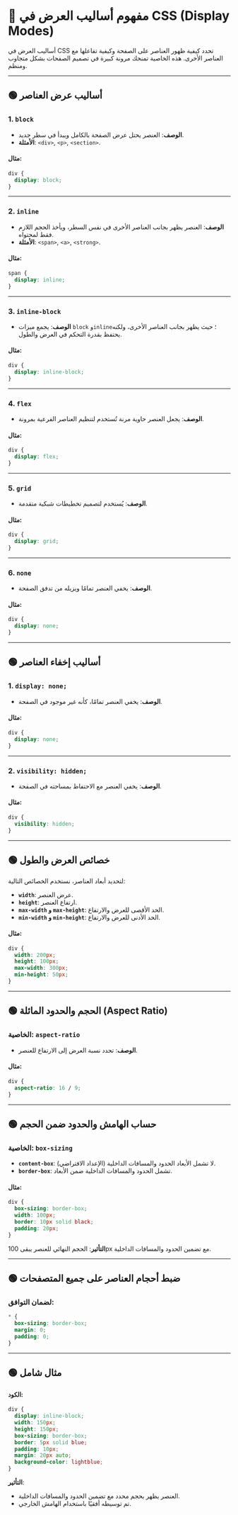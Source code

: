 # 🎨 مفهوم أساليب العرض في CSS (Display Modes)

أساليب العرض في CSS تحدد كيفية ظهور العناصر على الصفحة وكيفية تفاعلها مع العناصر الأخرى. هذه الخاصية تمنحك مرونة كبيرة في تصميم الصفحات بشكل متجاوب ومنظم.

---

## 🟢 أساليب عرض العناصر

### 1. `block`

- **الوصف**: العنصر يحتل عرض الصفحة بالكامل ويبدأ في سطر جديد.
- **الأمثلة**: `<div>`, `<p>`, `<section>`.

#### مثال:

```css
div {
  display: block;
}
```

---

### 2. `inline`

- **الوصف**: العنصر يظهر بجانب العناصر الأخرى في نفس السطر، ويأخذ الحجم اللازم فقط لمحتواه.
- **الأمثلة**: `<span>`, `<a>`, `<strong>`.

#### مثال:

```css
span {
  display: inline;
}
```

---

### 3. `inline-block`

- **الوصف**: يجمع ميزات `block` و`inline`؛ حيث يظهر بجانب العناصر الأخرى، ولكنه يحتفظ بقدرة التحكم في العرض والطول.

#### مثال:

```css
div {
  display: inline-block;
}
```

---

### 4. `flex`

- **الوصف**: يجعل العنصر حاوية مرنة تُستخدم لتنظيم العناصر الفرعية بمرونة.

#### مثال:

```css
div {
  display: flex;
}
```

---

### 5. `grid`

- **الوصف**: يُستخدم لتصميم تخطيطات شبكية متقدمة.

#### مثال:

```css
div {
  display: grid;
}
```

---

### 6. `none`

- **الوصف**: يخفي العنصر تمامًا ويزيله من تدفق الصفحة.

#### مثال:

```css
div {
  display: none;
}
```

---

## 🟢 أساليب إخفاء العناصر

### 1. `display: none;`

- **الوصف**: يخفي العنصر تمامًا، كأنه غير موجود في الصفحة.

#### مثال:

```css
div {
  display: none;
}
```

---

### 2. `visibility: hidden;`

- **الوصف**: يخفي العنصر مع الاحتفاظ بمساحته في الصفحة.

#### مثال:

```css
div {
  visibility: hidden;
}
```

---

## 🟢 خصائص العرض والطول

لتحديد أبعاد العناصر، نستخدم الخصائص التالية:

- **`width`**: عرض العنصر.
- **`height`**: ارتفاع العنصر.
- **`max-width` و `max-height`**: الحد الأقصى للعرض والارتفاع.
- **`min-width` و `min-height`**: الحد الأدنى للعرض والارتفاع.

#### مثال:

```css
div {
  width: 200px;
  height: 100px;
  max-width: 300px;
  min-height: 50px;
}
```

---

## 🟢 الحجم والحدود المائلة (Aspect Ratio)

### الخاصية: `aspect-ratio`

- **الوصف**: تحدد نسبة العرض إلى الارتفاع للعنصر.

#### مثال:

```css
div {
  aspect-ratio: 16 / 9;
}
```

---

## 🟢 حساب الهامش والحدود ضمن الحجم

### الخاصية: `box-sizing`

- **`content-box`**: (الإعداد الافتراضي) لا تشمل الأبعاد الحدود والمسافات الداخلية.
- **`border-box`**: تشمل الحدود والمسافات الداخلية ضمن الأبعاد.

#### مثال:

```css
div {
  box-sizing: border-box;
  width: 100px;
  border: 10px solid black;
  padding: 20px;
}
```

**التأثير**: الحجم النهائي للعنصر يبقى 100px مع تضمين الحدود والمسافات الداخلية.

---

## 🟢 ضبط أحجام العناصر على جميع المتصفحات

### لضمان التوافق:

```css
* {
  box-sizing: border-box;
  margin: 0;
  padding: 0;
}
```

---

## 🟢 مثال شامل

#### الكود:

```css
div {
  display: inline-block;
  width: 150px;
  height: 150px;
  box-sizing: border-box;
  border: 5px solid blue;
  padding: 10px;
  margin: 20px auto;
  background-color: lightblue;
}
```

**التأثير**:

- العنصر يظهر بحجم محدد مع تضمين الحدود والمسافات الداخلية.
- تم توسيطه أفقيًا باستخدام الهامش الخارجي.

